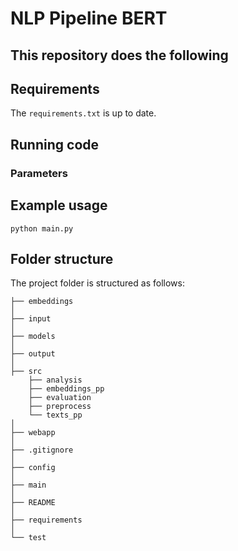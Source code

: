 # NLP Pipeline BERT

This repository does the following
- 

## Requirements

The `requirements.txt` is up to date.

## Running code

### Parameters
 
## Example usage

```commandline
python main.py
```

## Folder structure

The project folder is structured as follows:

```text
├── embeddings
│                                      
├── input
│                                      
├── models
│                                      
├── output
│                                      
├── src
    ├── analysis
    ├── embeddings_pp
    ├── evaluation
    ├── preprocess                             
    └── texts_pp
│                                      
├── webapp
│                                      
├── .gitignore
│                                      
├── config
│                                      
├── main
│                                      
├── README
│                                      
├── requirements
│                                      
└── test
```
